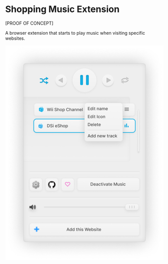 # Shopping Music Extension

[PROOF OF CONCEPT]

A browser extension that starts to play music when visiting specific websites.

![Shopping Music mockup](./readme_assets/shopping-music-mockup.png)
